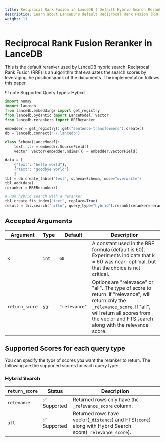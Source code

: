 ```yaml
---
title: Reciprocal Rank Fusion in LanceDB | Default Hybrid Search Reranker
description: Learn about LanceDB's default Reciprocal Rank Fusion (RRF) reranker for hybrid search. Implements the Cormack et al. algorithm for optimal search result ranking.
weight: 11
---
```


# Reciprocal Rank Fusion Reranker in LanceDB

This is the default reranker used by LanceDB hybrid search. Reciprocal Rank Fusion (RRF) is an algorithm that evaluates the search scores by leveraging the positions/rank of the documents. The implementation follows this [paper](https://plg.uwaterloo.ca/~gvcormac/cormacksigir09-rrf.pdf).


!!! note
    Supported Query Types: Hybrid


```python
import numpy
import lancedb
from lancedb.embeddings import get_registry
from lancedb.pydantic import LanceModel, Vector
from lancedb.rerankers import RRFReranker

embedder = get_registry().get("sentence-transformers").create()
db = lancedb.connect("~/.lancedb")

class Schema(LanceModel):
    text: str = embedder.SourceField()
    vector: Vector(embedder.ndims()) = embedder.VectorField()

data = [
    {"text": "hello world"},
    {"text": "goodbye world"}
    ]
tbl = db.create_table("test", schema=Schema, mode="overwrite")
tbl.add(data)
reranker = RRFReranker()

# Run hybrid search with a reranker
tbl.create_fts_index("text", replace=True)
result = tbl.search("hello", query_type="hybrid").rerank(reranker=reranker).to_list()

```

Accepted Arguments
----------------
| Argument | Type | Default | Description |
| --- | --- | --- | --- |
| `K` | `int` | `60` | A constant used in the RRF formula (default is 60). Experiments indicate that k = 60 was near-optimal, but that the choice is not critical. |
| `return_score` | str | `"relevance"` | Options are "relevance" or "all". The type of score to return. If "relevance", will return only the `_relevance_score`. If "all", will return all scores from the vector and FTS search along with the relevance score. |


## Supported Scores for each query type
You can specify the type of scores you want the reranker to return. The following are the supported scores for each query type:

### Hybrid Search
|`return_score`| Status | Description |
| --- | --- | --- |
| `relevance` | ✅ Supported | Returned rows only have the `_relevance_score` column. |
| `all` | ✅ Supported | Returned rows have vector(`_distance`) and FTS(`score`) along with Hybrid Search score(`_relevance_score`). |
